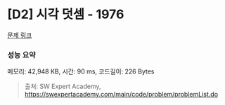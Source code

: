 # [D2] 시각 덧셈 - 1976 

[문제 링크](https://swexpertacademy.com/main/code/problem/problemDetail.do?contestProbId=AV5PttaaAZIDFAUq) 

### 성능 요약

메모리: 42,948 KB, 시간: 90 ms, 코드길이: 226 Bytes



> 출처: SW Expert Academy, https://swexpertacademy.com/main/code/problem/problemList.do